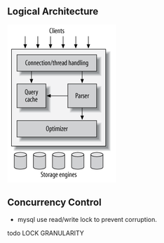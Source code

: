 ## Logical Architecture

<img src='../img/mysql.png'>

## Concurrency Control

- mysql use read/write lock to prevent corruption.

todo LOCK GRANULARITY